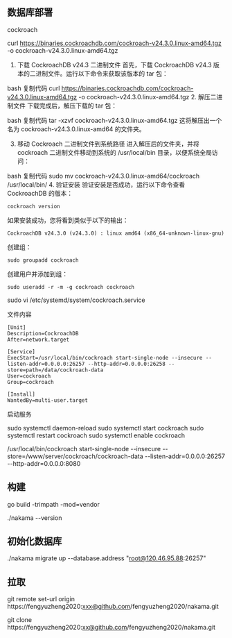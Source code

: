 ## 数据库部署
cockroach

curl https://binaries.cockroachdb.com/cockroach-v24.3.0.linux-amd64.tgz -o cockroach-v24.3.0.linux-amd64.tgz
1. 下载 CockroachDB v24.3 二进制文件
   首先，下载 CockroachDB v24.3 版本的二进制文件。运行以下命令来获取该版本的 tar 包：

bash
复制代码
curl https://binaries.cockroachdb.com/cockroach-v24.3.0.linux-amd64.tgz -o cockroach-v24.3.0.linux-amd64.tgz
2. 解压二进制文件
   下载完成后，解压下载的 tar 包：

bash
复制代码
tar -xzvf cockroach-v24.3.0.linux-amd64.tgz
这将解压出一个名为 cockroach-v24.3.0.linux-amd64 的文件夹。

3. 移动 Cockroach 二进制文件到系统路径
   进入解压后的文件夹，并将 cockroach 二进制文件移动到系统的 /usr/local/bin 目录，以便系统全局访问：

bash
复制代码
sudo mv cockroach-v24.3.0.linux-amd64/cockroach /usr/local/bin/
4. 验证安装
   验证安装是否成功，运行以下命令查看 CockroachDB 的版本：


```shell
cockroach version
```

如果安装成功，您将看到类似于以下的输出：

```shell
CockroachDB v24.3.0 (v24.3.0) : linux amd64 (x86_64-unknown-linux-gnu)
```



创建组：

```shell
sudo groupadd cockroach
```

创建用户并添加到组：
```shell
sudo useradd -r -m -g cockroach cockroach
```


sudo vi /etc/systemd/system/cockroach.service

文件内容
```
[Unit]
Description=CockroachDB
After=network.target

[Service]
ExecStart=/usr/local/bin/cockroach start-single-node --insecure --listen-addr=0.0.0.0:26257 --http-addr=0.0.0.0:26258 --store=path=/data/cockroach-data
User=cockroach
Group=cockroach

[Install]
WantedBy=multi-user.target
```

启动服务

sudo systemctl daemon-reload
sudo systemctl start cockroach
sudo systemctl restart cockroach
sudo systemctl enable cockroach

/usr/local/bin/cockroach start-single-node --insecure --store=/www/server/cockroach/cockroach-data --listen-addr=0.0.0.0:26257 --http-addr=0.0.0.0:8080

## 构建

go build -trimpath -mod=vendor

./nakama --version


## 初始化数据库

./nakama migrate up --database.address "root@120.46.95.88:26257"


## 拉取
git remote set-url origin https://fengyuzheng2020:xxx@github.com/fengyuzheng2020/nakama.git

git clone https://fengyuzheng2020:xx@github.com/fengyuzheng2020/nakama.git

